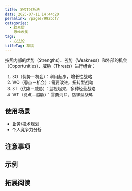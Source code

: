 ```yaml
---
title: SWOT分析法
date: 2023-07-11 14:44:20
permalink: /pages/992bcf/
categories: 
  - 软素质
  - 思维发展
tags: 
  - 方法论
titleTag: 草稿
---
```

按照内部的优势（Strengths）、劣势（Weakness）和外部的机会（Opportunities）、威胁（Threats）进行组合：

1. SO（优势－机会）：利用起来，增长性战略
2. WO（弱点－机会）：需要改进，扭转型战略
3. ST（优势－威胁）：监视起来，多种经营战略
4. WT（弱点－威胁）：需要消除，防御型战略

## 使用场景

- 业务/技术规划
- 个人竞争力分析

## 注意事项

## 示例

## 拓展阅读